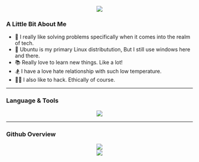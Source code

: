 <p align="center">
  <img src="./resources/hello_world.png" />
</p>


### A Little Bit About Me
- 👀 I really like solving problems specifically when it comes into the realm of tech.
- 🐧 Ubuntu is my primary Linux distributution, But I still use windows here and there.
- 📚 Really love to learn new things. Like a lot!
- 🏂 I have a love hate relationship with such low temperature. 
- 👩‍💻 I also like to hack. Ethically of course.
---

### Language & Tools
<p align="center">
  <a href="#">
    <img src="https://skillicons.dev/icons?i=html,css,javascript,jquery,bootstrap,vscode,git,github,selenium,vscode,ps,mysql,gcp,figma,codepen,firebase,bash,&perline=9&theme=dark" />
  </a>
</p>

---
### Github Overview

<div align="center">
    <img src="https://github-readme-stats.vercel.app/api?username=VanceTechwell&show_icons=true&theme=dark">
</div>

<div align="center">
    <img src="https://github-readme-stats.vercel.app/api/top-langs/?username=VanceTechwell&layout=compact&title_color=fefefe&text_color=9e9e9e&icon_color=007bff&bg_color=151515">
</div>



